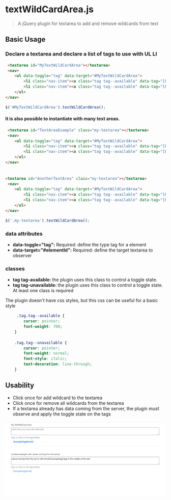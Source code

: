 # textWildCardArea.js

> A jQuery plugin for textarea to add and remove wildcards from text

## Basic Usage

### Declare a textarea and declare a list of tags to use with UL LI

```html
 <textarea id="MyTextWildCardArea"></textarea>
 <nav>
    <ul data-toggle="tag" data-target="#MyTextWildCardArea">
        <li class="nav-item"><a class="tag tag--available" data-tag="[ExampleTag]" role="button">[ExampleTag]</a></li>
        <li class="nav-item"><a class="tag tag--available" data-tag="[Email]" role="button">[Email]</a></li>
    </ul>
</nav>

```

```js
$('#MyTextWildCardArea').textWildCardArea();
```


#### It is also possible to instantiate with many text areas.

```html
 <textarea id="TextAreaExample" class="my-textarea"></textarea>
 <nav>
    <ul data-toggle="tag" data-target="#MyTextWildCardArea">
        <li class="nav-item"><a class="tag tag--available" data-tag="[ExampleTag]" role="button">[ExampleTag]</a></li>
        <li class="nav-item"><a class="tag tag--available" data-tag="[Email]" role="button">[Email]</a></li>
    </ul>
</nav>


<textarea id="AnotherTextArea" class="my-textarea"></textarea>
 <nav>
    <ul data-toggle="tag" data-target="#MyTextWildCardArea">
        <li class="nav-item"><a class="tag tag--available" data-tag="[ExampleTag]" role="button">[ExampleTag]</a></li>
        <li class="nav-item"><a class="tag tag--available" data-tag="[Email]" role="button">[Email]</a></li>
    </ul>
</nav>

```

```js
$('.my-textarea').textWildCardArea();
```


### data attributes
* <strong>data-toggle="tag":</strong> Required: define the type tag for a element  
* <strong>data-target="#elementId":</strong> Required: define the target textarea to observer  

### classes
* <strong>tag tag-available: </strong> the plugin uses this class to control a toggle state. 
* <strong>tag tag-unavailable: </strong> the plugin uses this class to control a toggle state.  
At least one class is required 

The plugin doesn't have css styles, but this css can be useful for a basic style
```css
     .tag.tag--available {
        cursor: pointer;
        font-weight: 700;
    }

    .tag.tag--unavailable {
        cursor: pointer;
        font-weight: normal;
        font-style: italic;
        text-decoration: line-through;
    }
 ```


## Usability
* Click once for add wildcard to the textarea  
* Click once for remove all wildcards from the textarea  
* If a textarea already has data coming from the server, the plugin must observe and apply the toggle state on the tags

![Image of Example](example-wildcard.PNG)


